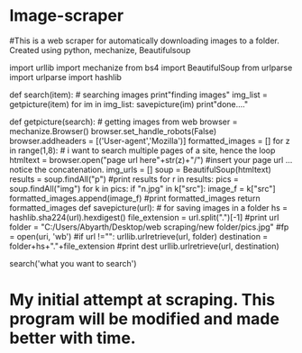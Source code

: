 # Image-scraper
#This is a web scraper for automatically downloading images to a folder. Created using python, mechanize, Beautifulsoup

import urllib
import mechanize
from bs4 import BeautifulSoup
from urlparse import urlparse
import hashlib

def search(item):           # searching images
	print"finding images"
	img_list = getpicture(item)
	for im in img_list:
		savepicture(im)
		print"done...."

def getpicture(search):      # getting images from web
	browser = mechanize.Browser()
	browser.set_handle_robots(False)
	browser.addheaders = [('User-agent','Mozilla')]
	formatted_images = []
	for z in range(1,8): # i want to search multiple pages of a site, hence the loop
		htmltext = browser.open("page url here"+str(z)+"/") #insert your page url ... notice the concatenation.
		img_urls = []
		soup = BeautifulSoup(htmltext)
		results = soup.findAll("p")
		#print results
		for r in results:
			pics = soup.findAll("img")
			for k in pics:
				if "n.jpg" in k["src"]:
					image_f = k["src"]
					formatted_images.append(image_f)
	#print formatted_images 
	return formatted_images
def savepicture(url):             # for saving images in a folder
	hs = hashlib.sha224(url).hexdigest()
	file_extension = url.split(".")[-1]
	#print url
	folder = "C:/Users/Abyarth/Desktop/web scraping/new folder/pics.jpg"
	#fp = open(uri, 'wb')
	#if url !="":
	urllib.urlretrieve(url, folder)
	destination = folder+hs+"."+file_extension
	#print dest
	urllib.urlretrieve(url, destination)

search('what you want to search')		


# My initial attempt at scraping. This program will be modified and made better with time.
